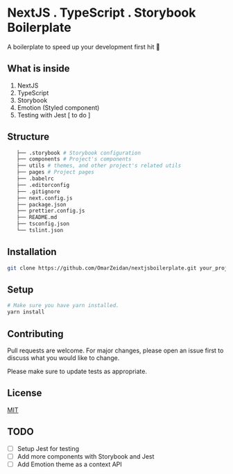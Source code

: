 # NextJS . TypeScript . Storybook Boilerplate

A boilerplate to speed up your development first hit 🎉

## What is inside

1. NextJS
2. TypeScript
3. Storybook
4. Emotion (Styled component)
5. Testing with Jest [ to do ]

## Structure

```bash
   ├── .storybook # Storybook configuration
   ├── components # Project's components
   ├── utils # themes, and other project's related utils
   ├── pages # Project pages
   ├── .babelrc
   ├── .editorconfig
   ├── .gitignore
   ├── next.config.js
   ├── package.json
   ├── prettier.config.js
   ├── README.md
   ├── tsconfig.json
   └── tslint.json
```

## Installation

```bash
git clone https://github.com/OmarZeidan/nextjsboilerplate.git your_project_name
```

## Setup

```bash
# Make sure you have yarn installed.
yarn install
```

## Contributing

Pull requests are welcome. For major changes, please open an issue first to discuss what you would like to change.

Please make sure to update tests as appropriate.

## License

[MIT](https://choosealicense.com/licenses/mit/)

## TODO

- [ ] Setup Jest for testing
- [ ] Add more components with Storybook and Jest
- [ ] Add Emotion theme as a context API
